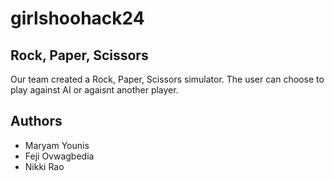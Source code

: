 # girlshoohack24
## Rock, Paper, Scissors
Our team created a Rock, Paper, Scissors simulator. The user can choose to play against AI or agaisnt another player. 
## Authors
* Maryam Younis
* Feji Ovwagbedia
* Nikki Rao
